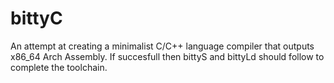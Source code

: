 # bittyC
An attempt at creating a minimalist C/C++ language compiler that outputs x86_64 Arch Assembly. If succesfull then bittyS and bittyLd should follow to complete the toolchain.
